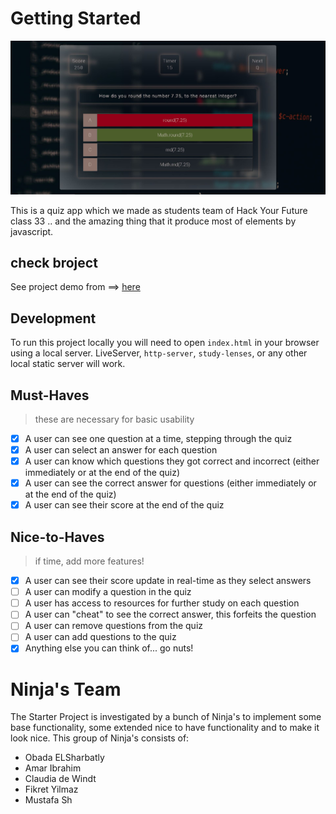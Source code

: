 # Getting Started
![screenshot of the app](https://raw.githubusercontent.com/ObadaElSharbatly/quiz-project-NinjaTeam-HYF/main/public/img/app-screenshot.JPG)

This is a quiz app which we made as students team of Hack Your Future class 33 .. and the amazing thing that it produce most of elements by javascript.

## check broject
See project demo from ==>  [here](https://obadaelsharbatly.github.io/quiz-project-NinjaTeam-HYF/)
## Development

To run this project locally you will need to open `index.html` in your browser using a local server. LiveServer, `http-server`, `study-lenses`, or any other local static server will work.

## Must-Haves

> these are necessary for basic usability

- [x] A user can see one question at a time, stepping through the quiz
- [x] A user can select an answer for each question
- [x] A user can know which questions they got correct and incorrect (either immediately or at the end of the quiz)
- [x] A user can see the correct answer for questions (either immediately or at the end of the quiz)
- [x] A user can see their score at the end of the quiz

## Nice-to-Haves

> if time, add more features!

- [x] A user can see their score update in real-time as they select answers
- [ ] A user can modify a question in the quiz
- [ ] A user has access to resources for further study on each question
- [ ] A user can "cheat" to see the correct answer, this forfeits the question
- [ ] A user can remove questions from the quiz
- [ ] A user can add questions to the quiz
- [x] Anything else you can think of... go nuts!

# Ninja's Team

The Starter Project is investigated by a bunch of Ninja's to implement some base functionality, some extended nice to have functionality and to make it look nice. 
This group of Ninja's consists of:

* Obada ELSharbatly
* Amar Ibrahim
* Claudia de Windt
* Fikret Yilmaz
* Mustafa Sh

